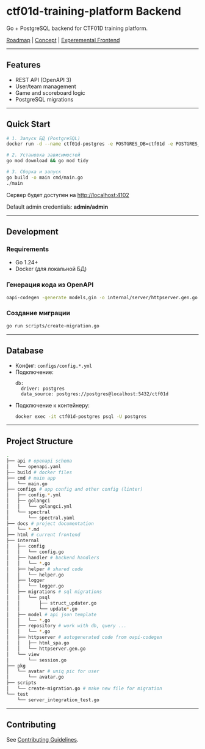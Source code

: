 # ctf01d-training-platform Backend

Go + PostgreSQL backend for CTF01D training platform.

[Roadmap](docs/ROADMAP.md) | [Concept](docs/CONCEPT.md) | [Experemental Frontend](https://github.com/AlexBazh/ctf01d-front/)

---

## Features

- REST API (OpenAPI 3)
- User/team management
- Game and scoreboard logic
- PostgreSQL migrations

---

## Quick Start

```sh
# 1. Запуск БД (PostgreSQL)
docker run -d --name ctf01d-postgres -e POSTGRES_DB=ctf01d -e POSTGRES_USER=postgres -e POSTGRES_PASSWORD=postgres -p 5432:5432 postgres

# 2. Установка зависимостей
go mod download && go mod tidy

# 3. Сборка и запуск
go build -o main cmd/main.go
./main
```

Сервер будет доступен на [http://localhost:4102](http://localhost:4102)

Default admin credentials: **admin/admin**

---

## Development

### Requirements

- Go 1.24+
- Docker (для локальной БД)

### Генерация кода из OpenAPI

```sh
oapi-codegen -generate models,gin -o internal/server/httpserver.gen.go --package routers api/openapi.yaml
```

### Создание миграции

```sh
go run scripts/create-migration.go
```

---

## Database

- Конфиг: `configs/config.*.yml`
- Подключение:
  ```
  db:
    driver: postgres
    data_source: postgres://postgres@localhost:5432/ctf01d
  ```
- Подключение к контейнеру:
  ```sh
  docker exec -it ctf01d-postgres psql -U postgres
  ```

---

## Project Structure

```sh
.
├── api # openapi schema
│   └── openapi.yaml
├── build # docker files
├── cmd # main app
│   └── main.go
├── configs # app config and other config (linter)
│   ├── config.*.yml
│   ├── golangci
│   │   └── golangci.yml
│   └── spectral
│       └── spectral.yaml
├── docs # project documentation
│   └── *.md
├── html # current frontend
├── internal
│   ├── config
│   │   └── config.go
│   ├── handler # backend handlers
│   │   └── *.go
│   ├── helper # shared code
│   │   └── helper.go
│   ├── logger
│   │   └── logger.go
│   ├── migrations # sql migrations
│   │   └── psql
│   │       ├── struct_updater.go
│   │       └── update*.go
│   ├── model # api json template
│   │   └── *.go
│   ├── repository # work with db, query ...
│   │   └── *.go
│   ├── httpserver # autogenerated code from oapi-codegen
│   │   ├── html_spa.go
│   │   └── httpserver.gen.go
│   └── view
│       └── session.go
├── pkg
│   └── avatar # uniq pic for user
│       └── avatar.go
├── scripts
│   └── create-migration.go # make new file for migration
└── test
    └── server_integration_test.go
```

---

## Contributing

See [Contributing Guidelines](docs/CONTRIBUTING.md).

